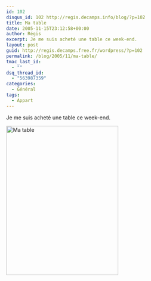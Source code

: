 ```yaml
---
id: 102
disqus_id: 102 http://regis.decamps.info/blog/?p=102
title: Ma table
date: 2005-11-15T23:12:58+00:00
author: Régis
excerpt: Je me suis acheté une table ce week-end.
layout: post
guid: http://regis.decamps.free.fr/wordpress/?p=102
permalink: /blog/2005/11/ma-table/
tmac_last_id:
  - ""
dsq_thread_id:
  - "563987359"
categories:
  - Général
tags:
  - Appart
---
```

Je me suis acheté une table ce week-end.
  
<img src='http://blog.decamps.info/data/img_2548_table.jpg' width="300" height="400" alt="Ma table" />
